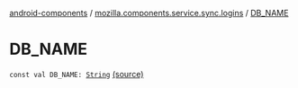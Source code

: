 [android-components](../index.md) / [mozilla.components.service.sync.logins](index.md) / [DB_NAME](./-d-b_-n-a-m-e.md)

# DB_NAME

`const val DB_NAME: `[`String`](https://kotlinlang.org/api/latest/jvm/stdlib/kotlin/-string/index.html) [(source)](https://github.com/mozilla-mobile/android-components/blob/master/components/service/sync-logins/src/main/java/mozilla/components/service/sync/logins/SyncableLoginsStorage.kt#L24)